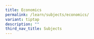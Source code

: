 ```yaml
---
title: Economics
permalink: /learn/subjects/economics/
variant: tiptap
description: ""
third_nav_title: Subjects
---
```

<p></p>